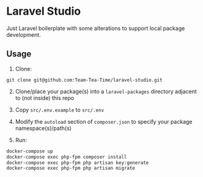 # Laravel Studio

Just Laravel boilerplate with some alterations to support local package development.

## Usage

1) Clone:
```
git clone git@github.com:Team-Tea-Time/laravel-studio.git
```

2) Clone/place your package(s) into a `laravel-packages` directory adjacent to (not inside) this repo

3) Copy `src/.env.example` to `src/.env`

4) Modify the `autoload` section of `composer.json` to specify your package namespace(s)/path(s)

5) Run:
```bash
docker-compose up
docker-compose exec php-fpm composer install
docker-compose exec php-fpm php artisan key:generate
docker-compose exec php-fpm php artisan migrate
```

